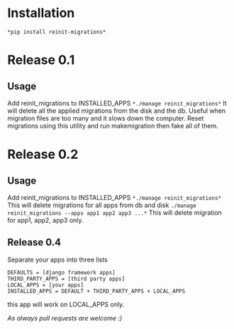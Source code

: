 # Installation
`*pip install reinit-migrations*`

# Release 0.1
## Usage
Add reinit_migrations to INSTALLED_APPS
`*./manage reinit_migrations*`
It will delete all the applied migrations from the disk and the db. Useful when migration files are too many and it slows down the computer. Reset migrations using this utility and run makemigration then fake all of them.

# Release 0.2
## Usage
Add reinit_migrations to INSTALLED_APPS
`*./manage reinit_migrations*`
This will delete migrations for all apps from db and disk
`./manage reinit_migrations --apps app1 app2 app3 ...*`
This will delete migration for app1, app2, app3 only.

## Release 0.4
Separate your apps into three lists
```
DEFAULTS = [django framework apps]
THIRD_PARTY_APPS = [third party apps]
LOCAL_APPS = [your apps]
INSTALLED_APPS = DEFAULT + THIRD_PARTY_APPS + LOCAL_APPS
```
this app will work on LOCAL_APPS only.

*As always pull requests are welcome :)*
